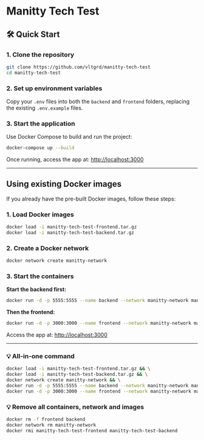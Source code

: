 # Manitty Tech Test

## 🛠️ Quick Start

### 1. Clone the repository

```bash
git clone https://github.com/vltgrd/manitty-tech-test
cd manitty-tech-test
```

### 2. Set up environment variables

Copy your `.env` files into both the `backend` and `frontend` folders, replacing the existing `.env.example` files.

### 3. Start the application

Use Docker Compose to build and run the project:

```bash
docker-compose up --build
```

Once running, access the app at: [http://localhost:3000](http://localhost:3000)

---

## Using existing Docker images

If you already have the pre-built Docker images, follow these steps:

### 1. Load Docker images

```bash
docker load -i manitty-tech-test-frontend.tar.gz
docker load -i manitty-tech-test-backend.tar.gz
```

### 2. Create a Docker network

```bash
docker network create manitty-network
```

### 3. Start the containers

**Start the backend first:**

```bash
docker run -d -p 5555:5555 --name backend --network manitty-network manitty-tech-test-backend
```

**Then the frontend:**

```bash
docker run -d -p 3000:3000 --name frontend --network manitty-network manitty-tech-test-frontend
```

Access the app at: [http://localhost:3000](http://localhost:3000)

---

### 💡 All-in-one command

```bash
docker load -i manitty-tech-test-frontend.tar.gz && \
docker load -i manitty-tech-test-backend.tar.gz && \
docker network create manitty-network && \
docker run -d -p 5555:5555 --name backend --network manitty-network manitty-tech-test-backend && \
docker run -d -p 3000:3000 --name frontend --network manitty-network manitty-tech-test-frontend
```

### 💡 Remove all containers, network and images

```bash
docker rm -f frontend backend
docker network rm manitty-network
docker rmi manitty-tech-test-frontend manitty-tech-test-backend
```